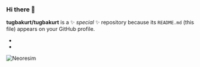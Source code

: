 ### Hi there 👋

**tugbakurt/tugbakurt** is a ✨ _special_ ✨ repository because its `README.md` (this file) appears on your GitHub profile.


-
-


![Neoresim](https://camo.githubusercontent.com/a9acf8c14df3405c462ef8df29d2c4f512fb02364b34430766682776ef33f974/68747470733a2f2f6d656469612e67697068792e636f6d2f6d656469612f4d4336655375433379797043552f67697068792e676966)
